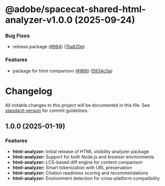 # @adobe/spacecat-shared-html-analyzer-v1.0.0 (2025-09-24)


### Bug Fixes

* release package ([#984](https://github.com/adobe/spacecat-shared/issues/984)) ([15a620e](https://github.com/adobe/spacecat-shared/commit/15a620ecb276d37b14cc2b5e7ca787f7c478ca2b))


### Features

* package for html comparison ([#968](https://github.com/adobe/spacecat-shared/issues/968)) ([5934c0a](https://github.com/adobe/spacecat-shared/commit/5934c0a1e04b91916a823a1835e65178391e0d76))

# Changelog

All notable changes to this project will be documented in this file. See [standard-version](https://github.com/conventional-changelog/standard-version) for commit guidelines.

## 1.0.0 (2025-01-19)

### Features

* **html-analyzer:** Initial release of HTML visibility analyzer package
* **html-analyzer:** Support for both Node.js and browser environments
* **html-analyzer:** LCS-based diff engine for content comparison
* **html-analyzer:** Smart tokenization with URL preservation
* **html-analyzer:** Citation readiness scoring and recommendations
* **html-analyzer:** Environment detection for cross-platform compatibility
